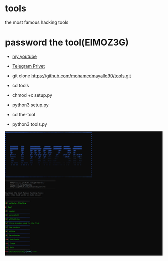 # tools
the most famous hacking tools
# password the tool(ElMOZ3G)

* <a href="https://www.youtube.com/@ElMOZ3G12">my youtube</a>

* <a href="https://t.me/ElMOZ3G12">Telegram Privet</a>

* git clone https://github.com/mohamedmayallo90/tools.git
* cd tools

* chmod +x setup.py


* python3 setup.py

* cd the-tool
* python3 tools.py



<img src="https://github.com/mohamedmayallo90/tools/blob/main/my%20tools.png">
